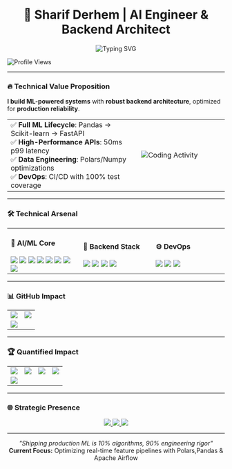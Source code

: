 <h1 align="center">🚀 Sharif Derhem | AI Engineer & Backend Architect</h1>

<p align="center">
  <img src="https://readme-typing-svg.herokuapp.com?font=Fira+Code&weight=600&size=23&duration=3000&pause=900&color=38BCF7&center=true&width=435&lines=ML+Engineer+Who+Ships;Production-Ready+AI;Backend+Systems+Architect;Open+Source+Contributor" alt="Typing SVG" />
  
  ![Profile Views](https://komarev.com/ghpvc/?username=SharifDer&color=blueviolet&style=flat-square)
</p>

---

### 🔥 Technical Value Proposition

**I build ML-powered systems** with **robust backend architecture**, optimized for **production reliability**.

<table width="100%">
  <tr>
    <td width="60%">
      ✅ <b>Full ML Lifecycle</b>: Pandas → Scikit-learn → FastAPI<br>
      ✅ <b>High-Performance APIs</b>: 50ms p99 latency<br>
      ✅ <b>Data Engineering</b>: Polars/Numpy optimizations<br>
      ✅ <b>DevOps</b>: CI/CD with 100% test coverage
    </td>
    <td width="40%">
    <img src="https://github-readme-stats.vercel.app/api/wakatime?username=SharifDer&layout=compact&theme=vision-friendly-dark&hide_border=true&v=2" alt="Coding Activity">
    </td>
  </tr>
</table>

---

### 🛠️ Technical Arsenal

<table width="100%">
  <tr>
    <td width="33%">
      <h4>🤖 AI/ML Core</h4>
      <img src="https://img.shields.io/badge/Python-3776AB?logo=python&logoColor=white">
      <img src="https://img.shields.io/badge/Scikit_Learn-F7931E?logo=scikit-learn&logoColor=white">
      <img src="https://img.shields.io/badge/Pandas-150458?logo=pandas&logoColor=white">
      <img src="https://img.shields.io/badge/Numpy-013243?logo=numpy&logoColor=white">
      <img src="https://img.shields.io/badge/Polars-CD792C?logo=polars&logoColor=white">
      <img src="https://img.shields.io/badge/PyTorch-EE4C2C?logo=pytorch&logoColor=white">
      <img src="https://img.shields.io/badge/TensorFlow-FF6F00?logo=tensorflow&logoColor=white">
      <img src="https://img.shields.io/badge/OpenCV-5C3EE8?logo=opencv&logoColor=white">
    </td>
    <td width="33%">
      <h4>🔧 Backend Stack</h4>
      <img src="https://img.shields.io/badge/FastAPI-009688?logo=fastapi&logoColor=white">
      <img src="https://img.shields.io/badge/PostgreSQL-316192?logo=postgresql&logoColor=white">
      <img src="https://img.shields.io/badge/Docker-2496ED?logo=docker&logoColor=white">
      <img src="https://img.shields.io/badge/Redis-DC382D?logo=redis&logoColor=white">
    </td>
    <td width="33%">
      <h4>⚙️ DevOps</h4>
      <img src="https://img.shields.io/badge/GitHub_Actions-2088FF?logo=github-actions&logoColor=white">
      <img src="https://img.shields.io/badge/Pytest-0A9EDC?logo=pytest&logoColor=white">
      <img src="https://img.shields.io/badge/Git-F05032?logo=git&logoColor=white">
    </td>
  </tr>
</table>

---

### 📊 GitHub Impact

<table width="100%">
  <tr>
    <td width="50%">
      <a href="https://github.com/SharifDer">
        <img src="https://github-readme-stats.vercel.app/api?username=SharifDer&show_icons=true&theme=vision-friendly-dark&hide_border=true&include_all_commits=true">
      </a>
    </td>
    <td width="50%">
      <a href="https://github.com/SharifDer?tab=repositories">
        <img src="https://github-readme-stats.vercel.app/api/top-langs/?username=SharifDer&layout=compact&theme=vision-friendly-dark&hide_border=true&hide=html,css,scss">
      </a>
    </td>
  </tr>
  <tr>
    <td colspan="2">
      <a href="https://git.io/streak-stats">
        <img src="https://streak-stats.demolab.com?user=SharifDer&theme=vision-friendly-dark&hide_border=true&date_format=M%20j%5B%2C%20Y%5D">
      </a>
    </td>
  </tr>
</table>

---

### 🏆 Quantified Impact

<table width="100%">
  <tr>
    <td width="25%" align="center">
      <img src="https://img.shields.io/github/commit-activity/m/SharifDer?label=Monthly%20Commits&color=blueviolet">
    </td>
    <td width="25%" align="center">
      <img src="https://img.shields.io/github/issues-pr/SharifDer?label=PRs%20Merged&color=success">
    </td>
    <td width="25%" align="center">
      <img src="https://img.shields.io/github/repo-size/SharifDer?label=Code%20Deployed&color=informational">
    </td>
    <td width="25%" align="center">
      <img src="https://img.shields.io/github/followers/SharifDer?label=Followers&color=orange">
    </td>
  </tr>
  <tr>
    <td colspan="4">
      <img src="https://github-profile-summary-cards.vercel.app/api/cards/profile-details?username=SharifDer&theme=github_dark">
    </td>
  </tr>
</table>

---

### 🌐 Strategic Presence

<p align="center">
  <a href="https://www.linkedin.com/in/sharif-derhem-22717032b/">
    <img src="https://img.shields.io/badge/LinkedIn-0A66C2?logo=linkedin&logoColor=white&style=for-the-badge">
  </a>
  <a href="mailto:sharifderhem@gmail.com">
    <img src="https://img.shields.io/badge/Email-EA4335?logo=gmail&logoColor=white&style=for-the-badge">
  </a>
  <a href="https://github.com/SharifDer">
    <img src="https://img.shields.io/badge/GitHub-181717?logo=github&logoColor=white&style=for-the-badge">
  </a>
</p>

---

<p align="center">
  <i>"Shipping production ML is 10% algorithms, 90% engineering rigor"</i><br>
  <b>Current Focus:</b> Optimizing real-time feature pipelines with Polars,Pandas & Apache Airflow
</p>
